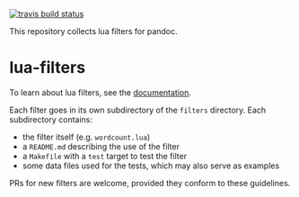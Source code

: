 [![travis build
status](https://img.shields.io/travis/pandoc/lua-filters/master.svg?label=travis+build)](https://travis-ci.org/pandoc/lua-filters)

This repository collects lua filters for pandoc.
# lua-filters

To learn about lua filters, see the
[documentation](http://pandoc.org/lua-filters.html).

Each filter goes in its own subdirectory of the `filters`
directory.  Each subdirectory contains:

- the filter itself (e.g. `wordcount.lua`)
- a `README.md` describing the use of the filter
- a `Makefile` with a `test` target to test the filter
- some data files used for the tests, which may also serve
  as examples

PRs for new filters are welcome, provided they conform to
these guidelines.


